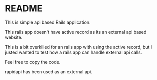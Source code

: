 # README

This is simple api based Rails application.

This rails app doesn't have active record as its an external api based website.

This is a bit overkilled for an rails app with using the active record, but I justed wanted to test how a rails app can handle external api calls.

Feel free to copy the code.

rapidapi has been used as an external api.
